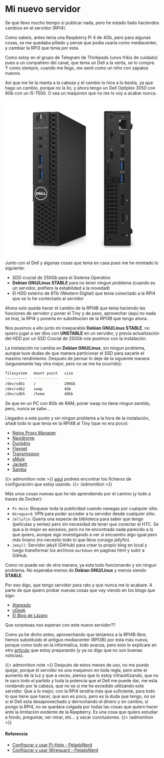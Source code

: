 # Mi nuevo servidor

Se que llevo mucho tiempo si publicar nada, pero he estado liado haciendos cambios en el servidor (RPI4).

<!--more-->

Como sabeis, antes tenia una Raspberry Pi 4 de 4Gb, pero para algunas cosas, se me quedaba pillado y pense que podia usarla como mediacenter, y cambiar la RPI3 que tenia por esta.

Como estoy en el grupo de Telegram de Thinkpads (unos frikis de cuidado) pues a un compañero del canal, que tenia un Dell a la venta, se lo compre. Y como siempre, cuando me llego, me senti como un niño con zapatos nuevos.

Asi que me lie la manta a la cabeza y el cambio lo hice a lo bestia, ya que hago un cambio, porque no la lio, y ahora tengo un Dell Optiplex 3050 con 8Gb con un i5-7500. O sea un maquinon que no me lo  voy a acabar nunca.

![](/images/dell_3050.png "Dell Optiplex 3050")

Junto con el Dell y algunas cosas que tenia en casa pues me he montado lo siguiente:
- SDD crucial de 250Gb para el Sistema Operativo
- **Debian GNU/Linux STABLE** para no tener ningun problema (cuando es un servidor, prefiero la estabilidad a la novedad)
- El HDD externo de 8Tb (Western Digital) que tenia conectado a la RPI4 que se lo he contectado al servidor

Ahora solo queda hacer el cambio de la RPI4B que tenia haciendo las funciones de servidor y poner el Tiny y de paso, aprovechar (aqui no nada se tira), la RPI4 y ponerla en substitución de la RPI3B que tengo ahora.

Nos pusimos a ello junto mi inseparable **Debian GNU/Linux STABLE**, no quiero jugar a ser dios con **UNSTABLE** en un servidor, y previa actualización del HDD por un SSD Crucial de 250Gb nos pusimos con la instalación.

La instalación no cambia en **Debian GNU/Linux**, sin ningun problema, aunque tuve dudas de que manera particionar el SSD para sacarle el maximo rendimiento. Después de pensar lo deje de la siguiente manera (seguramente hay otra mejor, pero no se me ha ocurrido):
```bash
filesystem   mount point   size
----------   -----------   ----
/dev/sdb1    /             200Gb
/dev/sdb2    swap          4Gb
/dev/sdb5    /home         40Gb
```

Se que en un PC con 8Gb de RAM, poner swap no tiene ningun sentido, pero, nunca se sabe...

Llegados a este punto y sin ningun problema a la hora de la instalación, añadi todo lo que tenia en la RPI4B al Tiny (que no era poco):
- [Nginx Proxy Manager]()
- [Navidrome](https://hub.docker.com/r/deluan/navidrome)
- [Duckdns](https://hub.docker.com/r/linuxserver/duckdns)
- [Flexget](https://hub.docker.com/r/flexget/flexget)
- [Transmission](https://hub.docker.com/r/linuxserver/transmission)
- [aMule](https://hub.docker.com/r/ngosang/amule)
- [Jackett](https://hub.docker.com/r/linuxserver/jackett)
- [Samba](https://hub.docker.com/r/dperson/samba)

{{< admonition note >}}
[aqui](https://www.github.com/Vctrsnts/dot_files) podreis encontrar los ficheros de configuración que estoy usando.
{{< /admonition >}}

Más unos cosas nuevas que he ido aprendiendo por el camino (y todo a traves de Docker):
- `Pi-Hole`: Bloquear toda la publicidad cuando navegas por cualquier sitio.
- `Wireguard`: VPN para poder acceder a tu servidor desde cualquier sitio.
- `Jellyfin`: Queria una especie de biblioteca para saber que tengo (peliculas y series) pero sin necesidad de tener que conectar el HTC. Se que a lo mejor es excesivo, pero no he encontrado nada parecido a lo que quiero, aunque sigo investigando a ver si encuentro algo igual pero más liviano (no necesito todo lo que lleva consigo jellyfin).
- `Jekyll`: Servidor jekyll (GitHub) para crear tu propio blog en local y luego transformar los archivos `markdown` en paginas html y subir a GitHub.
	
Como no puede ser de otra manera, ya esta todo funcionando y sin ningun problema. No esperaba menos de **Debian GNU/Linux** y menos siendo **STABLE**. 

Por eso digo, que tengo servidor para rato y que nunca me lo acabare. A parte de que quiero probar nuevas cosas que voy viendo en los blogs que sigo:
- [Atareado](https://atareao.es)
- [uGeek](https://ugeek.github.io)
- [El Blog de Lázaro](https://elblogdelazaro.org/)

Que sorpresas nos esperan con este nuevo servidor??

Como ya he dicho antes, aprovechando que teniamos a la RPI4B libre, hemos substituido el antiguo mediacenter (RPI3B) por esta más nueva, porque como todo en la informatica, todo avanza, pero esto lo explicare en otro [articulo](/2022-11-08-cambiando-mediacenter) que estoy preparando (y ya os digo que no son buenas noticias).

{{< admonition note >}} 
Después de estos meses de uso, no me puedo quejar, porque el servidor es una maquinon en toda regla, pero ante el aumento de la luz y que a veces, pienso que lo estoy infrautilizando, que no le saco todo el partido y toda la potencia que el Dell me puede dar, me esta rondando por la cabeza, que no se si me he excedido utilizando este servidor. Que a lo mejor, con la RPI4 tendria más que suficiente, para todo lo que tiene que hacer, que aun es poco, pero es la duda que tengo, no se si el Dell esta desaprovechado y derrochando el dinero y en cambio, si pongo la RPI4, no se quedara colgada por todas las cosas que quiero hacer ante la limitación evidente de la Raspberry. Es una cosa que quiero estudiar a fondo, preguntar, ver mirar, etc... y sacar conclusiones.
{{< /admonition >}}
#### Referencia
- [Configurar y usar Pi-Hole - PeladoNerd](https://www.youtube.com/watch?v=qc8mkWtwY9c)
- [Configurar y usar Wireguard - PeladoNerd](https://www.youtube.com/watch?v=G_Pv9XEzfUY)


